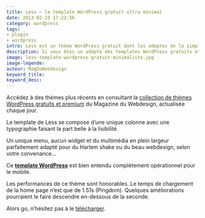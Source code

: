 ```yaml
---
title: Less – le template WordPress gratuit ultra minimal
date: 2013-02-19 17:22:56
category: wordpress
tags:
- plugin
- wordpress
intro: Less est un thème WordPress gratuit dont les adeptes de la simplicité tomberont sous le charme.
description: Si vous êtes un adepte des templates WordPress gratuits et minimalistes, le thème responsive Less est fait pour vous.
image: less-template-wordpress-gratuit-minimaliste.jpg
image-legende:
auteur: MagDuWebdesign
keyword_title:
keyword_desc:
---
```

<p class="panel radius">Accédez à des thèmes plus récents en consultant la <a href="http://www.magazineduwebdesign.com/ressources/themes-wordpress/">collection de thèmes WordPress gratuits et premium</a> du Magazine du Webdesign, actualisée chaque jour.</p>
<p>Le template de Less se compose d’une unique colonne avec une typographie faisant la part belle à la lisibilité.</p>
<p>Un unique menu, aucun widget et du multimédia en plein largeur parfaitement adapté pour du Harlem shake ou du beau webdesign, selon votre convenance…</p>
<p>Ce <strong><a title="12 thèmes WordPress gratuits pour 2013" href="http://magazineduwebdesign.com/12-themes-wordpress-gratuits-responsive-selection-2013">template WordPress</a></strong> est bien entendu&nbsp;complètement&nbsp;opérationnel pour le mobile.</p>
<p>Les performances de ce thème sont honorables. Le temps de chargement de la home page n’est que de 1.51s (Pingdom). Quelques améliorations pourraient le faire descendre en-dessous de la seconde.</p>
<p>Alors go, n’hésitez pas à le <a title="Télécharger Less - Le template WordPress gratuit" href="http://jarederickson.com/less-a-free-super-minimal-wordpress-theme/" target="_blank">télécharger</a>.</p>

